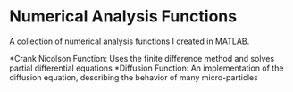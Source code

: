 # Numerical Analysis Functions

A collection of numerical analysis functions I created in MATLAB.

*Crank Nicolson Function: Uses the finite difference method and solves partial differential equations
*Diffusion Function: An implementation of the diffusion equation, describing the behavior of many micro-particles

